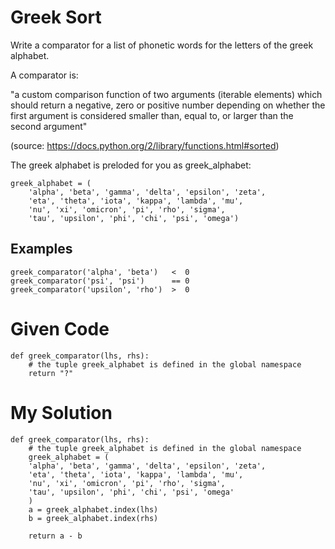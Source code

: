 # Greek Sort

Write a comparator for a list of phonetic words for the letters of the greek alphabet.

A comparator is:

"a custom comparison function of two arguments (iterable elements) which should return a negative, zero or positive number depending on whether the first argument is considered smaller than, equal to, or larger than the second argument"

(source: https://docs.python.org/2/library/functions.html#sorted)

The greek alphabet is preloded for you as greek_alphabet:
```
greek_alphabet = (
    'alpha', 'beta', 'gamma', 'delta', 'epsilon', 'zeta', 
    'eta', 'theta', 'iota', 'kappa', 'lambda', 'mu', 
    'nu', 'xi', 'omicron', 'pi', 'rho', 'sigma',
    'tau', 'upsilon', 'phi', 'chi', 'psi', 'omega')
```

## Examples
```
greek_comparator('alpha', 'beta')   <  0
greek_comparator('psi', 'psi')      == 0
greek_comparator('upsilon', 'rho')  >  0
```

# Given Code

```{python}
def greek_comparator(lhs, rhs):
    # the tuple greek_alphabet is defined in the global namespace
    return "?"
```

# My Solution

```{python}
def greek_comparator(lhs, rhs):
    # the tuple greek_alphabet is defined in the global namespace
    greek_alphabet = (
    'alpha', 'beta', 'gamma', 'delta', 'epsilon', 'zeta', 
    'eta', 'theta', 'iota', 'kappa', 'lambda', 'mu', 
    'nu', 'xi', 'omicron', 'pi', 'rho', 'sigma',
    'tau', 'upsilon', 'phi', 'chi', 'psi', 'omega'
    )
    a = greek_alphabet.index(lhs)
    b = greek_alphabet.index(rhs)
    
    return a - b
```
